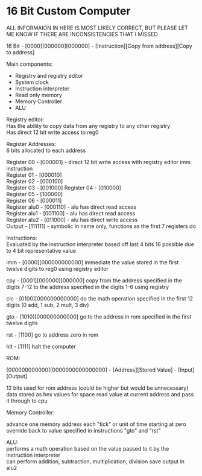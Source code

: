# 16 Bit Custom Computer

ALL INFORMAION IN HERE IS MOST LIKELY CORRECT, BUT PLEASE LET ME KNOW IF THERE ARE INCONSISTENCIES THAT I MISSED   

16 Bit - [0000][000000][000000] - [Instruction][Copy from address][Copy to address]

Main components:
 - Registry and registry editor
 - System clock   
 - Instruction interpreter
 - Read only memory 
 - Memory Controller
 - ALU
   

Registry editor:  
Has the ability to copy data from any registry to any other registry   
Has direct 12 bit write access to reg0

Register Addresses:  
6 bits allocated to each address

Register 00 - [000001] - direct 12 bit write access with registry editor imm instruction  
Register 01 - [000010]  
Register 02 - [000100]  
Register 03 - [001000] 
Register 04 - [010000]  
Register 05 - [100000]  
Register 06 - [000011]  
Register alu0 - [000110] - alu has direct read access   
Register alu1 - [001100] - alu has direct read access  
Register alu2 - [011000] - alu has direct write access   
Output - [111111] - symbolic in name only, functions as the first 7 registers do 

Instructions:  
Evaluated by the instruction interpreter based off last 4 bits
16 possible due to 4 bit representative value

imm - [0000][000000000000]
immediate the value stored in the first twelve digits to reg0 using registry editor

cpy - [0001][000000][000000]
copy from the address specified in the digits 7-12 to the address specified in the digits 1-6 using registry

clc - [0100][000000000000]
do the math operation specified in the first 12 digits (0 add, 1 sub, 2 mult, 3 div)

gto - [1010][000000000000]
go to the address in rom specified in the first twelve digits

rst - [1100]
go to address zero in rom

hlt - [1111]
halt the computer

ROM:  

[000000000000][0000000000000000] - [Address][Stored Value] - [Input][Output] 

12 bits used for rom address (could be higher but would be unnecessary)
data stored as hex values for space
read value at current address and pass it through to cpu   

Memory Controller:

advance one memory address each "tick" or unit of time starting at zero   
override back to value specified in instructions "gto" and "rst"   

ALU:  
performs a math operation based on the value passed to it by the instruction interpreter   
can perform addition, subtraction, multiplication, division
save output in alu2
